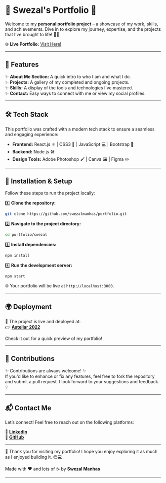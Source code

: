 



# 🌟 Swezal's Portfolio 🌟

Welcome to my **personal portfolio project** – a showcase of my work, skills, and achievements. Dive in to explore my journey, expertise, and the projects that I’ve brought to life! 🚀✨  

🌐 **Live Portfolio:** [Visit Here!](https://astellar2022.netlify.app)

---

## 🌟 Features

✨ **About Me Section:** A quick intro to who I am and what I do.  
✨ **Projects:** A gallery of my completed and ongoing projects.  
✨ **Skills:** A display of the tools and technologies I’ve mastered.  
✨ **Contact:** Easy ways to connect with me or view my social profiles.  

---

## 🛠️ Tech Stack

This portfolio was crafted with a modern tech stack to ensure a seamless and engaging experience:

- **Frontend:** React.js ⚛️ | CSS3 🎨 | JavaScript 💻 | Bootstrap 🎉  
- **Backend:** Node.js 🛠️  
- **Design Tools:** Adobe Photoshop 🖌️ | Canva 🖼️ | Figma ✏️  

---

## 🚀 Installation & Setup

Follow these steps to run the project locally:  

1️⃣ **Clone the repository:**  
   ```bash
   git clone https://github.com/swezalmanhas/portfolio.git
   ```

2️⃣ **Navigate to the project directory:**  
   ```bash
   cd portfolio/swezal
   ```

3️⃣ **Install dependencies:**  
   ```bash
   npm install
   ```

4️⃣ **Run the development server:**  
   ```bash
   npm start
   ```

🌐 Your portfolio will be live at `http://localhost:3000`.

---

## 🌍 Deployment  

🎉 The project is live and deployed at:  
👉 **[Astellar 2022](https://astellar2022.netlify.app)**  

Check it out for a quick preview of my portfolio!  

---

## 🤝 Contributions  

✨ Contributions are always welcome! ✨  
If you'd like to enhance or fix any features, feel free to fork the repository and submit a pull request. I look forward to your suggestions and feedback. 💡  

---

## 📬 Contact Me  

Let’s connect! Feel free to reach out on the following platforms:  

🌟 **[LinkedIn](https://linkedin.com)**  
🌟 **[GitHub](https://github.com/swezalmanhas)**  

---

🎉 Thank you for visiting my portfolio! I hope you enjoy exploring it as much as I enjoyed building it. 😊💻  

Made with ❤️ and lots of ☕ by **Swezal Manhas**

---
